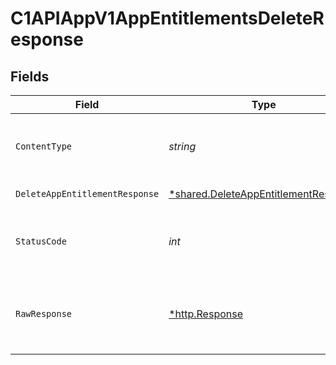 # C1APIAppV1AppEntitlementsDeleteResponse


## Fields

| Field                                                                                              | Type                                                                                               | Required                                                                                           | Description                                                                                        |
| -------------------------------------------------------------------------------------------------- | -------------------------------------------------------------------------------------------------- | -------------------------------------------------------------------------------------------------- | -------------------------------------------------------------------------------------------------- |
| `ContentType`                                                                                      | *string*                                                                                           | :heavy_check_mark:                                                                                 | HTTP response content type for this operation                                                      |
| `DeleteAppEntitlementResponse`                                                                     | [*shared.DeleteAppEntitlementResponse](../../../pkg/models/shared/deleteappentitlementresponse.md) | :heavy_minus_sign:                                                                                 | Successful response                                                                                |
| `StatusCode`                                                                                       | *int*                                                                                              | :heavy_check_mark:                                                                                 | HTTP response status code for this operation                                                       |
| `RawResponse`                                                                                      | [*http.Response](https://pkg.go.dev/net/http#Response)                                             | :heavy_check_mark:                                                                                 | Raw HTTP response; suitable for custom response parsing                                            |